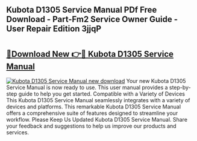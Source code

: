## Kubota D1305 Service Manual PDf Free Download - Part-Fm2 Service Owner Guide - User Repair Edition 3jjqP

# <h2><a href="http://bc87117.oget.top/?id=Kubota+D1305+Service+Manual">🔗Download New 👉🔴 Kubota D1305 Service Manual</a></h2>

[![Kubota D1305 Service Manual new download](https://i.imgur.com/5g1atiW.png)](http://bc87117.oget.top/?id=Kubota+D1305+Service+Manual)
Your new Kubota D1305 Service Manual is now ready to use. This user manual provides a step-by-step guide to help you get started. Compatible with a Variety of Devices This Kubota D1305 Service Manual seamlessly integrates with a variety of devices and platforms. This remarkable Kubota D1305 Service Manual offers a comprehensive suite of features designed to streamline your workflow. Please Keep Us Updated Kubota D1305 Service Manual. Share your feedback and suggestions to help us improve our products and services.
